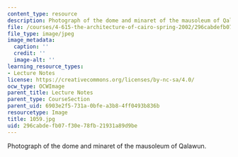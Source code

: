 ```yaml
---
content_type: resource
description: Photograph of the dome and minaret of the mausoleum of Qalawun.
file: /courses/4-615-the-architecture-of-cairo-spring-2002/296cabdefb07f30e78fb21931a89d9be_1059.jpg
file_type: image/jpeg
image_metadata:
  caption: ''
  credit: ''
  image-alt: ''
learning_resource_types:
- Lecture Notes
license: https://creativecommons.org/licenses/by-nc-sa/4.0/
ocw_type: OCWImage
parent_title: Lecture Notes
parent_type: CourseSection
parent_uid: 6903e2f5-731a-0bfe-a3b8-4ff0493b836b
resourcetype: Image
title: 1059.jpg
uid: 296cabde-fb07-f30e-78fb-21931a89d9be
---
```

Photograph of the dome and minaret of the mausoleum of Qalawun.